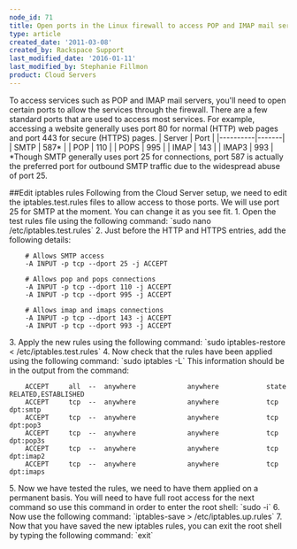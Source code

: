 ```yaml
---
node_id: 71
title: Open ports in the Linux firewall to access POP and IMAP mail servers
type: article
created_date: '2011-03-08'
created_by: Rackspace Support
last_modified_date: '2016-01-11'
last_modified_by: Stephanie Fillmon
product: Cloud Servers
---
```


To access services such as POP and IMAP mail servers, you'll need to
open certain ports to allow the services through the firewall. There are
a few standard ports that are used to access most services. For example,
accessing a website generally uses port 80 for normal (HTTP) web pages
and port 443 for secure (HTTPS) pages. | Server | Port |
|----------|-------| | SMTP | 587\* | | POP | 110 | | POPS | 995 | |
IMAP | 143 | | IMAP3 | 993 | \*Though SMTP generally uses port 25 for
connections, port 587 is actually the preferred port for outbound SMTP
traffic due to the widespread abuse of port 25.

\#\#Edit iptables rules Following from the Cloud Server setup, we need
to edit the iptables.test.rules files to allow access to those ports. We
will use port 25 for SMTP at the moment. You can change it as you see
fit. 1. Open the test rules file using the following command: \`sudo
nano /etc/iptables.test.rules\` 2. Just before the HTTP and HTTPS
entries, add the following details:

        # Allows SMTP access
        -A INPUT -p tcp --dport 25 -j ACCEPT

        # Allows pop and pops connections
        -A INPUT -p tcp --dport 110 -j ACCEPT
        -A INPUT -p tcp --dport 995 -j ACCEPT

        # Allows imap and imaps connections
        -A INPUT -p tcp --dport 143 -j ACCEPT
        -A INPUT -p tcp --dport 993 -j ACCEPT


3\. Apply the new rules using the following command: \`sudo
iptables-restore &lt; /etc/iptables.test.rules\` 4. Now check that the
rules have been applied using the following command: \`sudo iptables
-L\` This information should be in the output from the command:

        ACCEPT     all  --  anywhere             anywhere            state RELATED,ESTABLISHED
        ACCEPT     tcp  --  anywhere             anywhere            tcp dpt:smtp
        ACCEPT     tcp  --  anywhere             anywhere            tcp dpt:pop3
        ACCEPT     tcp  --  anywhere             anywhere            tcp dpt:pop3s
        ACCEPT     tcp  --  anywhere             anywhere            tcp dpt:imap2
        ACCEPT     tcp  --  anywhere             anywhere            tcp dpt:imaps


5\. Now we have tested the rules, we need to have them applied on a
permanent basis. You will need to have full root access for the next
command so use this command in order to enter the root shell: \`sudo
-i\` 6. Now use the following command: \`iptables-save &gt;
/etc/iptables.up.rules\` 7. Now that you have saved the new iptables
rules, you can exit the root shell by typing the following command:
\`exit\`

